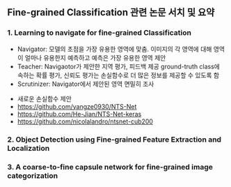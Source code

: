 ## Fine-grained Classification 관련 논문 서치 및 요약  
  
### 1. Learning to navigate for fine-grained Classification
 - Navigator: 모델의 초점을 가장 유용한 영역에 맞춤. 이미지의 각 영역에 대해 영역이 얼마나 유용한지 예측하고 예측은 가장 유용한 영역 제안
 - Teacher: Navigaotor가 제안한 지역 평가, 피드백 제공 ground-truth class에 속하는 확률 평가, 신뢰도 평가는 손실함수로 더 많은 정보를 제공할 수 있도록 함
 - Scrutinizer: Navigator에서 제안된 영역 면밀히 조사
* 새로운 손실함수 제안
* https://github.com/yangze0930/NTS-Net
* https://github.com/He-Jian/NTS-Net-keras
* https://github.com/nicolalandro/ntsnet-cub200
  
### 2. Object Detection using Fine-grained Feature Extraction and Localization  
  
### 3. A coarse-to-fine capsule network for fine-grained image categorization  
